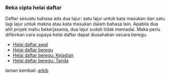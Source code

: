 ### Reka cipta helai daftar

Daftar sesuatu bahasa ada dua lajur: satu lajur untuk kata
masukan dan satu lagi lajur untuk makna atau kata masukan
dalam bahasa lain. Apabila dua ahli projek mahu bekerjasama,
dua lajur sudah tidak memadai. Maka perlu difikirkan cara
supaya helai daftar dapat diusahakan secara beregu.

* [Helai daftar awal][1]
* [Helai daftar beregu][2]
* [Helai daftar beregu: Kejadian][3]
* [Helai daftar beregu: Tanda][4]

laman kembali: [arkib][0]

  [0]: ../pokok.md
  [1]: ha.md
  [2]: hb.md
  [3]: hbk.md
  [4]: hbt.md
